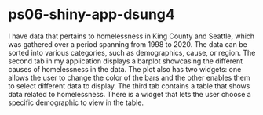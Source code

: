 # ps06-shiny-app-dsung4
I have data that pertains to homelessness in King County and Seattle, which was gathered over a period spanning from 1998 to 2020. The data can be sorted into various categories, such as demographics, cause, or region. The second tab in my application displays a barplot showcasing the different causes of homelessness in the data. The plot also has two widgets: one allows the user to change the color of the bars and the other enables them to select different data to display. The third tab contains a table that shows data related to homelessness. There is a widget that lets the user choose a specific demographic to view in the table.

